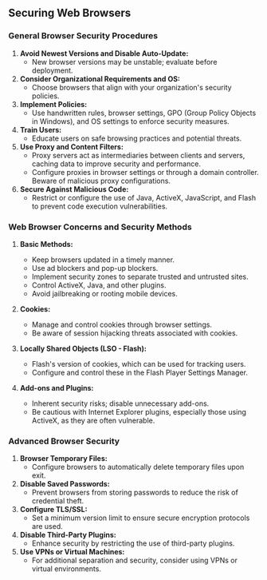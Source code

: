 
## Securing Web Browsers

### General Browser Security Procedures
1. **Avoid Newest Versions and Disable Auto-Update:**
   - New browser versions may be unstable; evaluate before deployment.
2. **Consider Organizational Requirements and OS:**
   - Choose browsers that align with your organization's security policies.
3. **Implement Policies:**
   - Use handwritten rules, browser settings, GPO (Group Policy Objects in Windows), and OS settings to enforce security measures.
4. **Train Users:**
   - Educate users on safe browsing practices and potential threats.
5. **Use Proxy and Content Filters:**
   - Proxy servers act as intermediaries between clients and servers, caching data to improve security and performance. 
   - Configure proxies in browser settings or through a domain controller. Beware of malicious proxy configurations.
6. **Secure Against Malicious Code:**
   - Restrict or configure the use of Java, ActiveX, JavaScript, and Flash to prevent code execution vulnerabilities.

### Web Browser Concerns and Security Methods
1. **Basic Methods:**
   - Keep browsers updated in a timely manner.
   - Use ad blockers and pop-up blockers.
   - Implement security zones to separate trusted and untrusted sites.
   - Control ActiveX, Java, and other plugins.
   - Avoid jailbreaking or rooting mobile devices.

2. **Cookies:**
   - Manage and control cookies through browser settings.
   - Be aware of session hijacking threats associated with cookies.

3. **Locally Shared Objects (LSO - Flash):**
   - Flash's version of cookies, which can be used for tracking users.
   - Configure and control these in the Flash Player Settings Manager.

4. **Add-ons and Plugins:**
   - Inherent security risks; disable unnecessary add-ons.
   - Be cautious with Internet Explorer plugins, especially those using ActiveX, as they are often vulnerable.

### Advanced Browser Security
1. **Browser Temporary Files:**
   - Configure browsers to automatically delete temporary files upon exit.
2. **Disable Saved Passwords:**
   - Prevent browsers from storing passwords to reduce the risk of credential theft.
3. **Configure TLS/SSL:**
   - Set a minimum version limit to ensure secure encryption protocols are used.
4. **Disable Third-Party Plugins:**
   - Enhance security by restricting the use of third-party plugins.
5. **Use VPNs or Virtual Machines:**
   - For additional separation and security, consider using VPNs or virtual environments.
